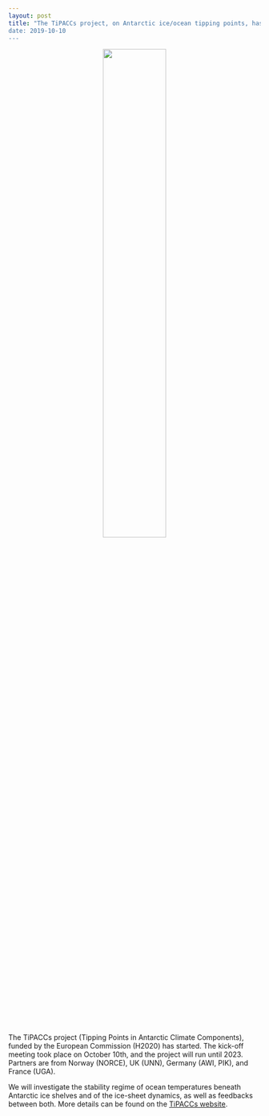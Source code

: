 ```yaml
---
layout: post
title: "The TiPACCs project, on Antarctic ice/ocean tipping points, has started !
date: 2019-10-10
---
```


<center><div>
<img src="{{site.url}}projects_dir/img/logo_TiPACCs.png" width="50%" height="50%"/>
</div></center>

The TiPACCs project (Tipping Points in Antarctic Climate Components), funded by the European Commission (H2020) has started. The kick-off meeting took place on October 10th, and the project will run until 2023. Partners are from Norway (NORCE), UK (UNN), Germany (AWI, PIK), and France (UGA).

We will investigate the stability regime of ocean temperatures beneath Antarctic ice shelves and of the ice-sheet dynamics, as well as feedbacks between both. More details can be found on the [TiPACCs website](http://www.tipaccs.eu). 
